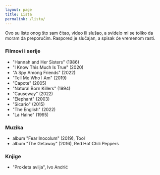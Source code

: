 ```yaml
---
layout: page
title: Lista
permalink: /lista/
---
```


Ovo su liste onog što sam čitao, video ili slušao, a svidelo mi se toliko da moram da preporučim. Raspored je slučajan, a spisak će vremenom rasti.

### Filmovi i serije
- "Hannah and Her Sisters" (1986)
- "I Know This Much Is True" (2020)
- "A Spy Among Friends" (2022)
- "Tell Me Who I Am" (2019)
- "Capote" (2005)
- "Natural Born Killers" (1994)
- "Causeway" (2022)
- "Elephant" (2003)
- "Sicario" (2015)
- "The English" (2022)
- "La Haine" (1995)

### Muzika
- album "Fear Inocolum" (2019), Tool
- album "The Getaway" (2016), Red Hot Chili Peppers

### Knjige
- "Prokleta avlija", Ivo Andrić
